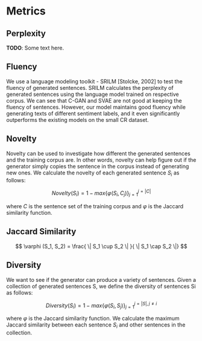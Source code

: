 # Metrics

## Perplexity

**TODO**: Some text here.

## Fluency

We use a language modeling toolkit - SRILM [Stolcke, 2002] to test the fluency
of generated sentences. SRILM calculates the perplexity of generated sentences
using the language model trained on respective corpus. We can see that C-GAN and
SVAE are not good at keeping the fluency of sentences. However, our model maintains
good fluency while generating texts of different sentiment labels, and it even
significantly outperforms the existing models on the small CR dataset.

## Novelty

Novelty can be used to investigate how different the generated sentences and the training corpus are. In other words, novelty can help figure out if the generator simply copies the sentence in the corpus instead of generating new ones. We calculate the novelty of each generated sentence $S_i$ as follows:

$$ Novelty (S_i)  = 1 - max \{\varphi (S_i, C_j) \}_{j = 1}^{j = \vert C \vert } $$

where $C$ is the sentence set of the training corpus and $\varphi$ is the Jaccard similarity function.

## Jaccard Similarity

$$ \varphi (S_1, S_2) = \frac{ \| S_1 \cup S_2 \| }{ \| S_1 \cap S_2 \|}  $$

## Diversity

We want to see if the generator can produce a variety of sentences. Given a collection of
generated sentences S, we define the diversity of sentences Si as follows:

$$ Diversity(S_i) = 1 - max \{ \varphi (S_i , S_j ) \}^{j = \vert S \vert , j \neq i}_{j=1} $$

where $\varphi$ is the Jaccard similarity function. We calculate the maximum Jaccard similarity between each sentence $S_i$ and other sentences in the collection.